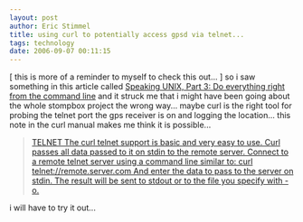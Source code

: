 ```yaml
---
layout: post
author: Eric Stimmel
title: using curl to potentially access gpsd via telnet...
tags: technology
date: 2006-09-07 00:11:15
--- 
```



[ this is more of a reminder to myself to check this out... ] so i saw something in this article called [Speaking UNIX, Part 3: Do everything right from the command line][] and it struck me that i might have been going about the whole stompbox project the wrong way... maybe curl is the right tool for probing the telnet port the gps receiver is on and logging the location... this note in the curl manual makes me think it is possible...

> [TELNET The curl telnet support is basic and very easy to use. Curl passes all data passed to it on stdin to the remote server. Connect to a remote telnet server using a command line similar to: curl telnet://remote.server.com And enter the data to pass to the server on stdin. The result will be sent to stdout or to the file you specify with -o.][]

i will have to try it out...

  [Speaking UNIX, Part 3: Do everything right from the command line]: http://www-128.ibm.com/developerworks/aix/library/au-speakingunix3.html?ca=dgr-lnxw07UnixUtilities4Net#list1
  [TELNET The curl telnet support is basic and very easy to use. Curl passes all data passed to it on stdin to the remote server. Connect to a remote telnet server using a command line similar to: curl telnet://remote.server.com And enter the data to pass to the server on stdin. The result will be sent to stdout or to the file you specify with -o.]: http://www.cs.stonybrook.edu/documentation/curl/index.html

